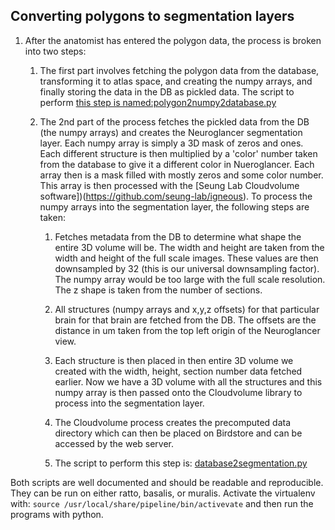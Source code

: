 ## Converting polygons to segmentation layers
1. After the anatomist has entered the polygon data, the process is broken into two steps:
    1. The first part involves fetching the polygon data from the database, transforming it to atlas space, and creating the numpy arrays, and finally storing the data in the DB as pickled data. The script to perform [this step is named:polygon2numpy2database.py](https://github.com/ActiveBrainAtlas2/preprocessing-pipeline/blob/master/src/atlas/polygon2numpy2database.py)

    1. The 2nd part of the process fetches the pickled data from the DB (the numpy arrays) and creates the Neuroglancer segmentation layer. Each numpy array is simply a 3D mask of zeros and ones. Each different structure is then multiplied by a 'color' number taken from the database to give it a different color in Nueroglancer. Each array then is a mask filled with mostly zeros and some color number. This array is then processed with the [Seung Lab Cloudvolume software])(https://github.com/seung-lab/igneous). To process the numpy arrays into the segmentation layer, the following steps are taken:
        1. Fetches metadata from the DB to determine what shape the entire 3D volume will be. The width and height are taken from the width and height of the full scale images. These values are then downsampled by 32 (this is our universal downsampling factor). The numpy array would be too large with the full scale resolution. The z shape is taken from the number of sections.
        1. All structures (numpy arrays and x,y,z offsets) for that particular brain for that brain are fetched from the DB. The offsets are the distance in um taken from the top left origin of the Neuroglancer view.
        1. Each structure is then placed in then entire 3D volume we created with the width, height, section number data fetched earlier. Now we have a 3D volume with all the structures and this numpy array is then passed onto the Cloudvolume library to process into the segmentation layer.
        1. The Cloudvolume process creates the precomputed data directory which can then be placed on Birdstore and can be accessed by the web server.
        
        1. The script to perform this step is: [database2segmentation.py](https://github.com/ActiveBrainAtlas2/preprocessing-pipeline/blob/master/src/atlas/database2segmentation.py)

Both scripts are well documented and should be readable and reproducible. They can be run on either ratto, basalis, or muralis. Activate the virtualenv with: `source /usr/local/share/pipeline/bin/activevate` and then run the programs with python.